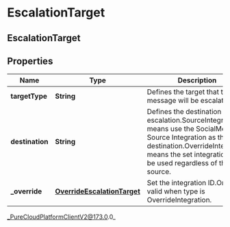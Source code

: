 # EscalationTarget

## EscalationTarget

## Properties

|Name | Type | Description | Notes|
|------------ | ------------- | ------------- | -------------|
| **targetType** | **String** | Defines the target that the message will be escalated to. | |
| **destination** | **String** | Defines the destination of the escalation.SourceIntegration means use the SocialMedia Source Integration as the destination.OverrideIntegration means the set integration will be used regardless of the source. | |
| **_override** | [**OverrideEscalationTarget**](OverrideEscalationTarget) | Set the integration ID.Only valid when type is OverrideIntegration. | [optional] |



_PureCloudPlatformClientV2@173.0.0_
